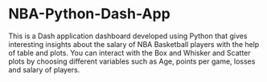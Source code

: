 # NBA-Python-Dash-App
This is a Dash application dashboard developed using Python that gives interesting insights about the salary of NBA Basketball players with the help of table and plots. You can interact with the Box and Whisker and Scatter plots by choosing different variables such as Age, points per game, losses and salary of players.

